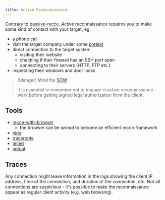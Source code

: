 ```yaml
---
title: Active Reconnaissance
---
```


Contrary to [passive-recce](/knowledge/offsec/pentesting/recce/passive-recce.md), _Active_ reconnaissance requires you to make some kind of contact with your target, eg.

- a phone call
- visit the target company under some [pretext](/pretext)
- direct connection to the target system
  - visiting their website
  - checking if their firewall has an SSH port open
  - connecting to their servers (HTTP, FTP etc.)
- inspecting their windows and door locks

> [!danger] Mind the [SOW](/knowledge/offsec/pentesting/SOW.md)
>
> It is essential to remember not to engage in active reconnaissance work before getting signed legal authorization from the client.

## Tools

- [recce-with-browser](/knowledge/offsec/pentesting/recce/recce-with-browser.md)
  - the browser can be _armed_ to become an efficient recon framework
- [ping](/knowledge/offsec/tools/ping.md)
- [traceroute](/knowledge/offsec/tools/traceroute.md)
- [telnet](/knowledge/offsec/tools/telnet.md)
- [netcat](/knowledge/offsec/tools/netcat.md)

## Traces

Any connection might leave information in the logs showing the client IP address, time of the connection, and duration of the connection, etc. Not all connections are suspicious - it's possible to make the reconnaissance appear as regular client activity (e.g. web browsing).
